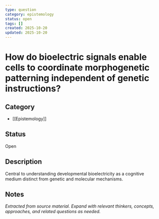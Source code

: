 ```yaml
---
type: question
category: epistemology
status: open
tags: []
created: 2025-10-20
updated: 2025-10-20
---
```


# How do bioelectric signals enable cells to coordinate morphogenetic patterning independent of genetic instructions?

## Category

- [[Epistemology]]

## Status

Open

## Description

Central to understanding developmental bioelectricity as a cognitive medium distinct from genetic and molecular mechanisms.

## Notes

*Extracted from source material. Expand with relevant thinkers, concepts, approaches, and related questions as needed.*
